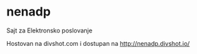 nenadp
======

Sajt za Elektronsko poslovanje

Hostovan na divshot.com i dostupan na http://nenadp.divshot.io/
